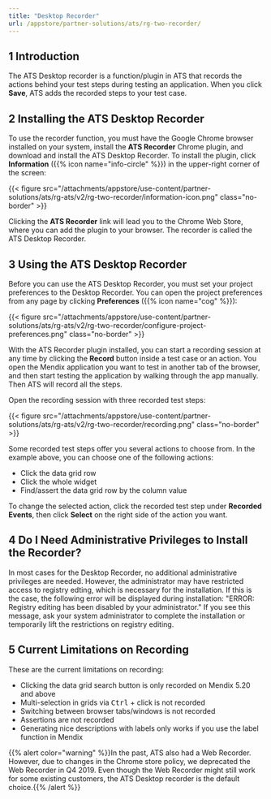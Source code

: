 ```yaml
---
title: "Desktop Recorder"
url: /appstore/partner-solutions/ats/rg-two-recorder/
---
```


## 1 Introduction

The ATS Desktop recorder is a function/plugin in ATS that records the actions behind your test steps during testing an application. When you click **Save**, ATS adds the recorded steps to your test case.

## 2 Installing the ATS Desktop Recorder

To use the recorder function, you must have the Google Chrome browser installed on your system, install the **ATS Recorder** Chrome plugin, and download and install the ATS Desktop Recorder. To install the plugin, click **Information** ({{% icon name="info-circle" %}}) in the upper-right corner of the screen:

{{< figure src="/attachments/appstore/use-content/partner-solutions/ats/rg-ats/v2/rg-two-recorder/information-icon.png" class="no-border" >}}

Clicking the **ATS Recorder** link will lead you to the Chrome Web Store, where you can add the plugin to your browser. The recorder is called the ATS Desktop Recorder.

## 3 Using the ATS Desktop Recorder

Before you can use the ATS Desktop Recorder, you must set your project preferences to the Desktop Recorder. You can open the project preferences from any page by clicking **Preferences** ({{% icon name="cog" %}}):

{{< figure src="/attachments/appstore/use-content/partner-solutions/ats/rg-ats/v2/rg-two-recorder/configure-project-preferences.png" class="no-border" >}}

With the ATS Recorder plugin installed, you can start a recording session at any time by clicking the **Record** button inside a test case or an action. You open the Mendix application you want to test in another tab of the browser, and then start testing the application by walking through the app manually. Then ATS will record all the steps.

Open the recording session with three recorded test steps:

{{< figure src="/attachments/appstore/use-content/partner-solutions/ats/rg-ats/v2/rg-two-recorder/recording.png" class="no-border" >}}

Some recorded test steps offer you several actions to choose from. In the example above, you can choose one of the following actions:

* Click the data grid row
* Click the whole widget
* Find/assert the data grid row by the column value

To change the selected action, click the recorded test step under **Recorded Events**, then click **Select** on the right side of the action you want.

## 4 Do I Need Administrative Privileges to Install the Recorder?

In most cases for the Desktop Recorder, no additional administrative privileges are needed. However, the administrator may have restricted access to registry edting, which is necessary for the installation. If this is the case, the following error will be displayed during installation: "ERROR: Registry editing has been disabled by your administrator." If you see this message, ask your system administrator to complete the installation or temporarily lift the restrictions on registry editing.

## 5 Current Limitations on Recording

These are the current limitations on recording:

* Clicking the data grid search button is only recorded on Mendix 5.20 and above
* Multi-selection in grids via <kbd>Ctrl</kbd> + click is not recorded
* Switching between browser tabs/windows is not recorded
* Assertions are not recorded
* Generating nice descriptions with labels only works if you use the label function in Mendix

{{% alert color="warning" %}}In the past, ATS also had a Web Recorder. However, due to changes in the Chrome store policy, we deprecated the Web Recorder in Q4 2019. Even though the Web Recorder might still work for some existing customers, the ATS Desktop recorder is the default choice.{{% /alert %}}
